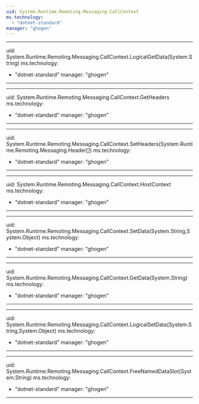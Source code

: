 ```yaml
---
uid: System.Runtime.Remoting.Messaging.CallContext
ms.technology: 
  - "dotnet-standard"
manager: "ghogen"
---
```


---
uid: System.Runtime.Remoting.Messaging.CallContext.LogicalGetData(System.String)
ms.technology: 
  - "dotnet-standard"
manager: "ghogen"
---

---
uid: System.Runtime.Remoting.Messaging.CallContext.GetHeaders
ms.technology: 
  - "dotnet-standard"
manager: "ghogen"
---

---
uid: System.Runtime.Remoting.Messaging.CallContext.SetHeaders(System.Runtime.Remoting.Messaging.Header[])
ms.technology: 
  - "dotnet-standard"
manager: "ghogen"
---

---
uid: System.Runtime.Remoting.Messaging.CallContext.HostContext
ms.technology: 
  - "dotnet-standard"
manager: "ghogen"
---

---
uid: System.Runtime.Remoting.Messaging.CallContext.SetData(System.String,System.Object)
ms.technology: 
  - "dotnet-standard"
manager: "ghogen"
---

---
uid: System.Runtime.Remoting.Messaging.CallContext.GetData(System.String)
ms.technology: 
  - "dotnet-standard"
manager: "ghogen"
---

---
uid: System.Runtime.Remoting.Messaging.CallContext.LogicalSetData(System.String,System.Object)
ms.technology: 
  - "dotnet-standard"
manager: "ghogen"
---

---
uid: System.Runtime.Remoting.Messaging.CallContext.FreeNamedDataSlot(System.String)
ms.technology: 
  - "dotnet-standard"
manager: "ghogen"
---
